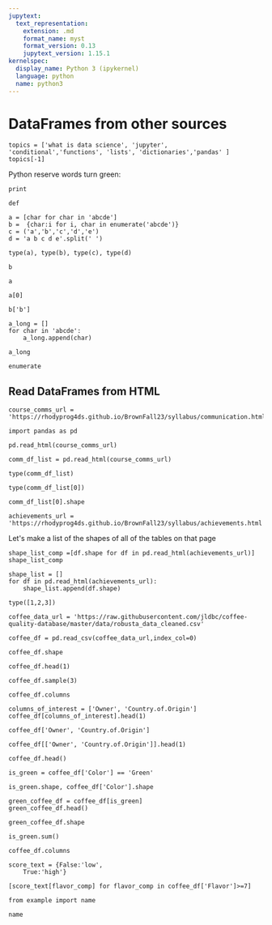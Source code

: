 ```yaml
---
jupytext:
  text_representation:
    extension: .md
    format_name: myst
    format_version: 0.13
    jupytext_version: 1.15.1
kernelspec:
  display_name: Python 3 (ipykernel)
  language: python
  name: python3
---
```


# DataFrames from other sources

```{code-cell} ipython3
topics = ['what is data science', 'jupyter', 'conditional','functions', 'lists', 'dictionaries','pandas' ]
topics[-1]
```

Python reserve words turn green:

```{code-cell} ipython3
print
```

```{code-cell} ipython3
def
```

```{code-cell} ipython3
a = [char for char in 'abcde']
b =  {char:i for i, char in enumerate('abcde')}
c = ('a','b','c','d','e')
d = 'a b c d e'.split(' ')
```

```{code-cell} ipython3
type(a), type(b), type(c), type(d)
```

```{code-cell} ipython3
b
```

```{code-cell} ipython3
a
```

```{code-cell} ipython3
a[0]
```

```{code-cell} ipython3
b['b']
```

```{code-cell} ipython3
a_long = []
for char in 'abcde':
    a_long.append(char)
```

```{code-cell} ipython3
a_long
```

```{code-cell} ipython3
enumerate
```

## Read DataFrames from HTML

```{code-cell} ipython3
course_comms_url = 'https://rhodyprog4ds.github.io/BrownFall23/syllabus/communication.html'
```

```{code-cell} ipython3
import pandas as pd
```

```{code-cell} ipython3
pd.read_html(course_comms_url)
```

```{code-cell} ipython3
comm_df_list = pd.read_html(course_comms_url)
```

```{code-cell} ipython3
type(comm_df_list)
```

```{code-cell} ipython3
type(comm_df_list[0])
```

```{code-cell} ipython3
comm_df_list[0].shape
```

```{code-cell} ipython3
achievements_url = 'https://rhodyprog4ds.github.io/BrownFall23/syllabus/achievements.html'
```

Let's make a list of the shapes of all of the tables on that page

```{code-cell} ipython3
shape_list_comp =[df.shape for df in pd.read_html(achievements_url)]
shape_list_comp
```

```{code-cell} ipython3
shape_list = []
for df in pd.read_html(achievements_url):
    shape_list.append(df.shape)
```

```{code-cell} ipython3
type([1,2,3])
```

```{code-cell} ipython3
coffee_data_url = 'https://raw.githubusercontent.com/jldbc/coffee-quality-database/master/data/robusta_data_cleaned.csv'
```

```{code-cell} ipython3
coffee_df = pd.read_csv(coffee_data_url,index_col=0)
```

```{code-cell} ipython3
coffee_df.shape
```

```{code-cell} ipython3
coffee_df.head(1)
```

```{code-cell} ipython3
coffee_df.sample(3)
```

```{code-cell} ipython3
coffee_df.columns
```

```{code-cell} ipython3
columns_of_interest = ['Owner', 'Country.of.Origin']
coffee_df[columns_of_interest].head(1)
```

```{code-cell} ipython3
coffee_df['Owner', 'Country.of.Origin']
```

```{code-cell} ipython3
coffee_df[['Owner', 'Country.of.Origin']].head(1)
```

```{code-cell} ipython3
coffee_df.head()
```

```{code-cell} ipython3
is_green = coffee_df['Color'] == 'Green'
```

```{code-cell} ipython3
is_green.shape, coffee_df['Color'].shape
```

```{code-cell} ipython3
green_coffee_df = coffee_df[is_green]
green_coffee_df.head()
```

```{code-cell} ipython3
green_coffee_df.shape
```

```{code-cell} ipython3
is_green.sum()
```

```{code-cell} ipython3
coffee_df.columns
```

```{code-cell} ipython3
score_text = {False:'low',
    True:'high'}
```

```{code-cell} ipython3
[score_text[flavor_comp] for flavor_comp in coffee_df['Flavor']>=7]
```

```{code-cell} ipython3
from example import name
```

```{code-cell} ipython3
name
```

```{code-cell} ipython3

```
